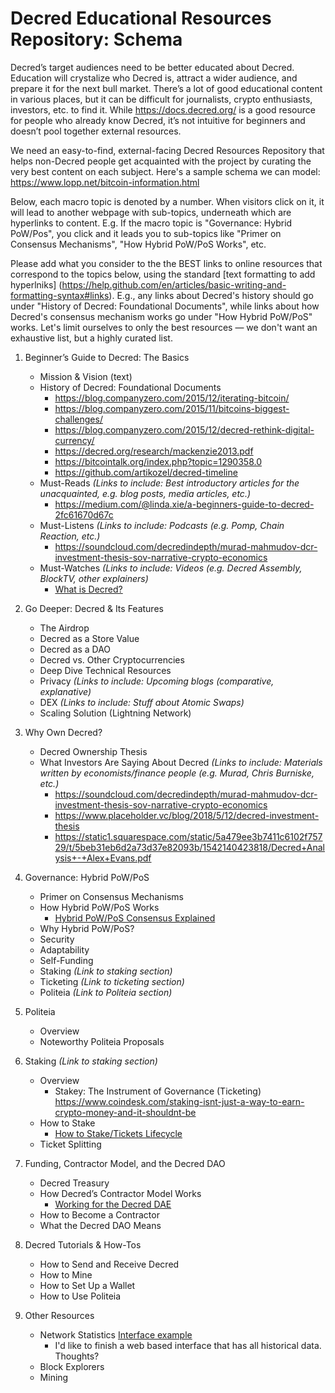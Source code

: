 
 # Decred Educational Resources Repository: Schema
 
Decred’s target audiences need to be better educated about Decred. Education will crystalize who Decred is, attract a wider audience, and prepare it for the next bull market. There’s a lot of good educational content in various places, but it can be difficult for journalists, crypto enthusiasts, investors, etc. to find it. While https://docs.decred.org/ is a good resource for people who already know Decred, it’s not intuitive for beginners and doesn’t pool together external resources. 

We need an easy-to-find, external-facing Decred Resources Repository that helps non-Decred people get acquainted with the project by curating the very best content on each subject. Here's a sample schema we can model: https://www.lopp.net/bitcoin-information.html

Below, each macro topic is denoted by a number. When visitors click on it, it will lead to another webpage with sub-topics, underneath which are hyperlinks to content. E.g. If the macro topic is "Governance: Hybrid PoW/Pos", you click and it leads you to sub-topics like "Primer on Consensus Mechanisms", "How Hybrid PoW/PoS Works", etc. 

Please add what you consider to the the BEST links to online resources that correspond to the topics below, using the standard [text formatting to add hyperlniks] (https://help.github.com/en/articles/basic-writing-and-formatting-syntax#links). E.g., any links about Decred's history should go under "History of Decred: Foundational Documents", while links about how Decred's consensus mechanism works go under "How Hybrid PoW/PoS" works. Let's limit ourselves to only the best resources — we don't want an exhaustive list, but a highly curated list.


1. Beginner’s Guide to Decred: The Basics 
   - Mission & Vision (text) 
   - History of Decred: Foundational Documents
     - https://blog.companyzero.com/2015/12/iterating-bitcoin/
     - https://blog.companyzero.com/2015/11/bitcoins-biggest-challenges/
     - https://blog.companyzero.com/2015/12/decred-rethink-digital-currency/
     - https://decred.org/research/mackenzie2013.pdf
     - https://bitcointalk.org/index.php?topic=1290358.0
     - https://github.com/artikozel/decred-timeline
   - Must-Reads _(Links to include: Best introductory articles for the unacquainted, e.g. blog posts, media articles, etc.)_
     - https://medium.com/@linda.xie/a-beginners-guide-to-decred-2fc61670d67c
   - Must-Listens _(Links to include: Podcasts (e.g. Pomp, Chain Reaction, etc.)_
     - https://soundcloud.com/decredindepth/murad-mahmudov-dcr-investment-thesis-sov-narrative-crypto-economics
   - Must-Watches _(Links to include: Videos (e.g. Decred Assembly, BlockTV, other explainers)_
     - [What is Decred?](https://youtu.be/qT9oBsbzUos)

2. Go Deeper: Decred & Its Features
   - The Airdrop
   - Decred as a Store Value
   - Decred as a DAO 
   - Decred vs. Other Cryptocurrencies
   - Deep Dive Technical Resources
   - Privacy _(Links to include: Upcoming blogs (comparative, explanative)_
   - DEX _(Links to include: Stuff about Atomic Swaps)_
   - Scaling Solution (Lightning Network)

3. Why Own Decred?
   - Decred Ownership Thesis 
   - What Investors Are Saying About Decred _(Links to include: Materials written by economists/finance people (e.g. Murad, Chris Burniske, etc.)_
     -  https://soundcloud.com/decredindepth/murad-mahmudov-dcr-investment-thesis-sov-narrative-crypto-economics
     -  https://www.placeholder.vc/blog/2018/5/12/decred-investment-thesis
     - https://static1.squarespace.com/static/5a479ee3b7411c6102f75729/t/5beb31eb6d2a73d37e82093b/1542140423818/Decred+Analysis+-+Alex+Evans.pdf

4. Governance: Hybrid PoW/PoS 
   - Primer on Consensus Mechanisms
   - How Hybrid PoW/PoS Works
     - [Hybrid PoW/PoS Consensus Explained](https://www.binance.vision/blockchain/hybrid-pow-pos-consensus-explained)
   - Why Hybrid PoW/PoS?
   - Security
   - Adaptability
   - Self-Funding
   - Staking _(Link to staking section)_
   - Ticketing _(Link to ticketing section)_
   - Politeia _(Link to Politeia section)_

5. Politeia
   - Overview
   - Noteworthy Politeia Proposals

6. Staking _(Link to staking section)_
   - Overview
     - Stakey: The Instrument of Governance (Ticketing)
     https://www.coindesk.com/staking-isnt-just-a-way-to-earn-crypto-money-and-it-shouldnt-be
   - How to Stake 
     - [How to Stake/Tickets Lifecycle](https://youtu.be/8K7A_j5_VIU)
   - Ticket Splitting

7. Funding, Contractor Model, and the Decred DAO
   - Decred Treasury
   - How Decred’s Contractor Model Works
     - [Working for the Decred DAE](https://medium.com/@richardred/working-for-the-decred-dae-a9cfb17686fa)
   - How to Become a Contractor 
   - What the Decred DAO Means

8. Decred Tutorials & How-Tos 
   - How to Send and Receive Decred
   - How to Mine
   - How to Set Up a Wallet
   - How to Use Politeia

9. Other Resources 
   - Network Statistics [Interface example](https://d.pr/i/JK7ojb)
     - I'd like to finish a web based interface that has all historical data. Thoughts?
   - Block Explorers
   - Mining
